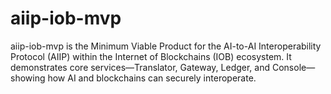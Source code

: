 # aiip-iob-mvp
aiip-iob-mvp is the Minimum Viable Product for the AI-to-AI Interoperability Protocol (AIIP) within the Internet of Blockchains (IOB) ecosystem. It demonstrates core services—Translator, Gateway, Ledger, and Console—showing how AI and blockchains can securely interoperate.
